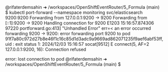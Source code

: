 @rifaterdemsahin ➜ /workspaces/OpenShiftEventRouter/5_Formula (main) $ kubectl port-forward --namespace monitoring svc/elasticsearch 9200:9200
Forwarding from 127.0.0.1:9200 -> 9200
Forwarding from [::1]:9200 -> 9200
Handling connection for 9200
E1203 15:16:57.874306   97220 portforward.go:413] "Unhandled Error" err=<
        an error occurred forwarding 9200 -> 9200: error forwarding port 9200 to pod 91f7a80c972d27b8e46f1c16c85d1d3adc9a9669ad862071235f9aef6abf53ff, uid : exit status 1: 2024/12/03 15:16:57 socat[9512] E connect(5, AF=2 127.0.0.1:9200, 16): Connection refused
 >
error: lost connection to pod
@rifaterdemsahin ➜ /workspaces/OpenShiftEventRouter/5_Formula (main) $ 